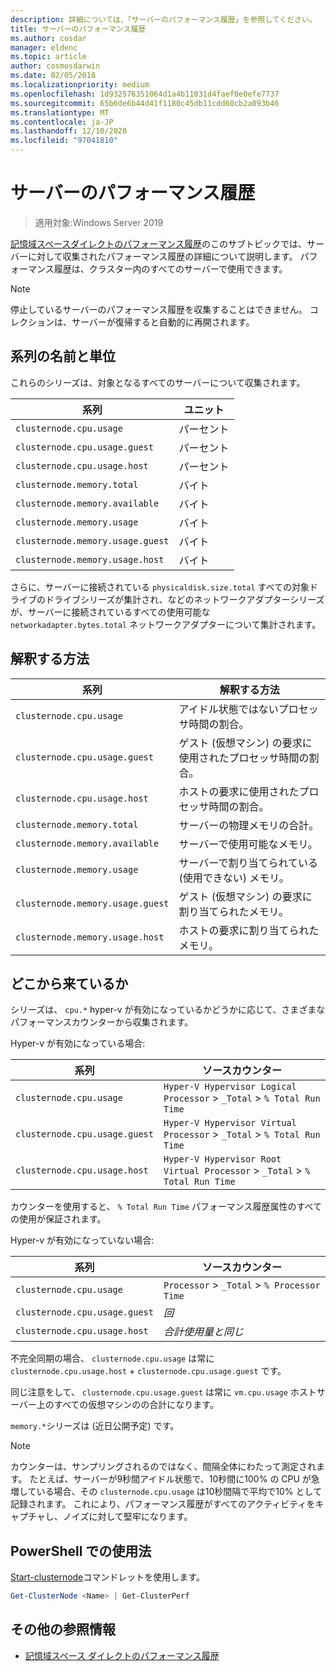 ```yaml
---
description: 詳細については、「サーバーのパフォーマンス履歴」を参照してください。
title: サーバーのパフォーマンス履歴
ms.author: cosdar
manager: eldenc
ms.topic: article
author: cosmosdarwin
ms.date: 02/05/2018
ms.localizationpriority: medium
ms.openlocfilehash: 1d932576351064d1a4b11031d4faef0e0efe7737
ms.sourcegitcommit: 65b6de6b44d41f1180c45db11cdd60cb2a093b46
ms.translationtype: MT
ms.contentlocale: ja-JP
ms.lasthandoff: 12/10/2020
ms.locfileid: "97041810"
---
```

# <a name="performance-history-for-servers"></a>サーバーのパフォーマンス履歴

> 適用対象:Windows Server 2019

[記憶域スペースダイレクトのパフォーマンス履歴](performance-history.md)のこのサブトピックでは、サーバーに対して収集されたパフォーマンス履歴の詳細について説明します。 パフォーマンス履歴は、クラスター内のすべてのサーバーで使用できます。

   > [!NOTE]
   > 停止しているサーバーのパフォーマンス履歴を収集することはできません。 コレクションは、サーバーが復帰すると自動的に再開されます。

## <a name="series-names-and-units"></a>系列の名前と単位

これらのシリーズは、対象となるすべてのサーバーについて収集されます。

| 系列                           | ユニット    |
|----------------------------------|---------|
| `clusternode.cpu.usage`          | パーセント |
| `clusternode.cpu.usage.guest`    | パーセント |
| `clusternode.cpu.usage.host`     | パーセント |
| `clusternode.memory.total`       | バイト   |
| `clusternode.memory.available`   | バイト   |
| `clusternode.memory.usage`       | バイト   |
| `clusternode.memory.usage.guest` | バイト   |
| `clusternode.memory.usage.host`  | バイト   |

さらに、サーバーに接続されている `physicaldisk.size.total` すべての対象ドライブのドライブシリーズが集計され、などのネットワークアダプターシリーズが、サーバーに接続されているすべての使用可能な `networkadapter.bytes.total` ネットワークアダプターについて集計されます。

## <a name="how-to-interpret"></a>解釈する方法

| 系列                           | 解釈する方法                                                      |
|----------------------------------|-----------------------------------------------------------------------|
| `clusternode.cpu.usage`          | アイドル状態ではないプロセッサ時間の割合。                        |
| `clusternode.cpu.usage.guest`    | ゲスト (仮想マシン) の要求に使用されたプロセッサ時間の割合。 |
| `clusternode.cpu.usage.host`     | ホストの要求に使用されたプロセッサ時間の割合。                    |
| `clusternode.memory.total`       | サーバーの物理メモリの合計。                              |
| `clusternode.memory.available`   | サーバーで使用可能なメモリ。                                   |
| `clusternode.memory.usage`       | サーバーで割り当てられている (使用できない) メモリ。                   |
| `clusternode.memory.usage.guest` | ゲスト (仮想マシン) の要求に割り当てられたメモリ。               |
| `clusternode.memory.usage.host`  | ホストの要求に割り当てられたメモリ。                                  |

## <a name="where-they-come-from"></a>どこから来ているか

シリーズは、 `cpu.*` hyper-v が有効になっているかどうかに応じて、さまざまなパフォーマンスカウンターから収集されます。

Hyper-v が有効になっている場合:

| 系列                           | ソースカウンター |
|----------------------------------|----------------|
| `clusternode.cpu.usage`          | `Hyper-V Hypervisor Logical Processor` > `_Total` > `% Total Run Time`      |
| `clusternode.cpu.usage.guest`    | `Hyper-V Hypervisor Virtual Processor` > `_Total` > `% Total Run Time`      |
| `clusternode.cpu.usage.host`     | `Hyper-V Hypervisor Root Virtual Processor` > `_Total` > `% Total Run Time` |

カウンターを使用すると、 `% Total Run Time` パフォーマンス履歴属性のすべての使用が保証されます。

Hyper-v が有効になっていない場合:

| 系列                           | ソースカウンター |
|----------------------------------|----------------|
| `clusternode.cpu.usage`          | `Processor` > `_Total` > `% Processor Time` |
| `clusternode.cpu.usage.guest`    | *回* |
| `clusternode.cpu.usage.host`     | *合計使用量と同じ* |

不完全同期の場合、 `clusternode.cpu.usage` は常に `clusternode.cpu.usage.host` + `clusternode.cpu.usage.guest` です。

同じ注意をして、 `clusternode.cpu.usage.guest` は常に `vm.cpu.usage` ホストサーバー上のすべての仮想マシンのの合計になります。

`memory.*`シリーズは (近日公開予定) です。

  > [!NOTE]
  > カウンターは、サンプリングされるのではなく、間隔全体にわたって測定されます。 たとえば、サーバーが9秒間アイドル状態で、10秒間に100% の CPU が急増している場合、その `clusternode.cpu.usage` は10秒間隔で平均で10% として記録されます。 これにより、パフォーマンス履歴がすべてのアクティビティをキャプチャし、ノイズに対して堅牢になります。

## <a name="usage-in-powershell"></a>PowerShell での使用法

[Start-clusternode](/powershell/module/failoverclusters/get-clusternode)コマンドレットを使用します。

```PowerShell
Get-ClusterNode <Name> | Get-ClusterPerf
```

## <a name="additional-references"></a>その他の参照情報

- [記憶域スペース ダイレクトのパフォーマンス履歴](performance-history.md)
